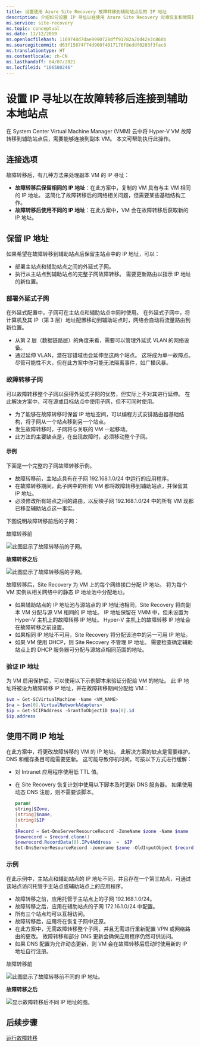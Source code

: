 ```yaml
---
title: 设置使用 Azure Site Recovery 故障转移到辅助站点后的 IP 地址
description: 介绍如何设置 IP 寻址以在使用 Azure Site Recovery 灾难恢复和故障转移后连接到辅助本地站点中的 VM。
ms.service: site-recovery
ms.topic: conceptual
ms.date: 11/12/2019
ms.openlocfilehash: 1169748d7dae9990728dff91782a20d42e3c860b
ms.sourcegitcommit: d63f15674f74d908f4017176f8eddf0283f3fac8
ms.translationtype: HT
ms.contentlocale: zh-CN
ms.lasthandoff: 04/07/2021
ms.locfileid: "106580246"
---
```

# <a name="set-up-ip-addressing-to-connect-to-a-secondary-on-premises-site-after-failover"></a>设置 IP 寻址以在故障转移后连接到辅助本地站点

在 System Center Virtual Machine Manager (VMM) 云中将 Hyper-V VM 故障转移到辅助站点后，需要能够连接到副本 VM。 本文可帮助执行此操作。 

## <a name="connection-options"></a>连接选项

故障转移后，有几种方法来处理副本 VM 的 IP 寻址： 

- **故障转移后保留相同的 IP 地址**：在此方案中，复制的 VM 具有与主 VM 相同的 IP 地址。 这简化了故障转移后的网络相关问题，但需要某些基础结构工作。
- **故障转移后使用不同的 IP 地址**：在此方案中，VM 会在故障转移后获取新的 IP 地址。 
 

## <a name="retain-the-ip-address"></a>保留 IP 地址

如果希望在故障转移到辅助站点后保留主站点中的 IP 地址，可以：

- 部署主站点和辅助站点之间的外延式子网。
- 执行从主站点到辅助站点的完整子网故障转移。 需要更新路由以指示 IP 地址的新位置。


### <a name="deploy-a-stretched-subnet"></a>部署外延式子网

在外延式配置中，子网可在主站点和辅助站点中同时使用。 在外延式子网中，将计算机及其 IP（第 3 层）地址配置移动到辅助站点时，网络会自动将流量路由到新位置。 

- 从第 2 层（数据链路层）的角度来看，需要可以管理外延式 VLAN 的网络设备。
- 通过延伸 VLAN，潜在容错域也会延伸至这两个站点。 这将成为单一故障点。 尽管可能性不大，但在此方案中你可能无法隔离事件，如广播风暴。 


### <a name="fail-over-a-subnet"></a>故障转移子网

可以故障转移整个子网以获得外延式子网的优势，但实际上不对其进行延伸。 在此解决方案中，可在源或目标站点中使用子网，但不可同时使用。

- 为了能够在故障转移时保留 IP 地址空间，可以编程方式安排路由器基础结构，将子网从一个站点移到另一个站点。
- 发生故障转移时，子网将与关联的 VM 一起移动。
- 此方法的主要缺点是，在出现故障时，必须移动整个子网。

#### <a name="example"></a>示例

下面是一个完整的子网故障转移示例。 

- 故障转移前，主站点具有在子网 192.168.1.0/24 中运行的应用程序。
- 在故障转移期间，此子网中的所有 VM 都将故障转移到辅助站点，并保留其 IP 地址。 
- 必须修改所有站点之间的路由，以反映子网 192.168.1.0/24 中的所有 VM 现都已移至辅助站点这一事实。

下图说明故障转移前后的子网：


故障转移前 

![此图显示了故障转移前的子网。](./media/hyper-v-vmm-networking/network-design2.png)

**故障转移之后**

![此图显示了故障转移后的子网。](./media/hyper-v-vmm-networking/network-design3.png)

故障转移后，Site Recovery 为 VM 上的每个网络接口分配 IP 地址。 将为每个 VM 实例从相关网络中的静态 IP 地址池中分配地址。

- 如果辅助站点的 IP 地址池与源站点的 IP 地址池相同，Site Recovery 将向副本 VM 分配与源 VM 相同的 IP 地址。 IP 地址保留在 VMM 中，但未设置为 Hyper-V 主机上的故障转移 IP 地址。 Hyper-V 主机上的故障转移 IP 地址会在故障转移之前设置。
- 如果相同 IP 地址不可用，Site Recovery 将分配该池中的另一可用 IP 地址。
- 如果 VM 使用 DHCP，则 Site Recovery 不管理 IP 地址。 需要检查确定辅助站点上的 DHCP 服务器可分配与源站点相同范围的地址。

### <a name="validate-the-ip-address"></a>验证 IP 地址

为 VM 启用保护后，可以使用以下示例脚本来验证分配给 VM 的地址。 此 IP 地址将被设为故障转移 IP 地址，并在故障转移期间分配给 VM：

```powershell
$vm = Get-SCVirtualMachine -Name <VM_NAME>
$na = $vm[0].VirtualNetworkAdapters>
$ip = Get-SCIPAddress -GrantToObjectID $na[0].id
$ip.address
```

## <a name="use-a-different-ip-address"></a>使用不同 IP 地址

在此方案中，将更改故障转移的 VM 的 IP 地址。 此解决方案的缺点是需要维护。  DNS 和缓存条目可能需要更新。 这可能导致停机时间，可按以下方式进行缓解：

- 对 Intranet 应用程序使用低 TTL 值。
- 在 Site Recovery 恢复计划中使用以下脚本及时更新 DNS 服务器。 如果使用动态 DNS 注册，则不需要该脚本。

    ```powershell
    param(
    string]$Zone,
    [string]$name,
    [string]$IP
    )
    $Record = Get-DnsServerResourceRecord -ZoneName $zone -Name $name
    $newrecord = $record.clone()
    $newrecord.RecordData[0].IPv4Address  =  $IP
    Set-DnsServerResourceRecord -zonename $zone -OldInputObject $record -NewInputObject $Newrecord
    ```
    
### <a name="example"></a>示例 

在此示例中，主站点和辅助站点的 IP 地址不同，并且存在一个第三站点，可通过该站点访问托管于主站点或辅助站点上的应用程序。

- 故障转移之前，应用托管于主站点上的子网 192.168.1.0/24。
- 故障转移之后，应用在辅助站点的子网 172.16.1.0/24 中配置。
- 所有三个站点均可以互相访问。
- 故障转移后，应用将在恢复子网中还原。
- 在此方案中，无需故障转移整个子网，并且无需进行重新配置 VPN 或网络路由的更改。 故障转移和部分 DNS 更新会确保应用程序仍然可供访问。
- 如果 DNS 配置为允许动态更新，则 VM 会在故障转移后启动时使用新的 IP 地址自行注册。

故障转移前 

![此图显示了故障转移前不同的 IP 地址。](./media/hyper-v-vmm-networking/network-design10.png)

**故障转移之后**

![显示故障转移后不同 IP 地址的图。](./media/hyper-v-vmm-networking/network-design11.png)


## <a name="next-steps"></a>后续步骤

[运行故障转移](hyper-v-vmm-failover-failback.md)

